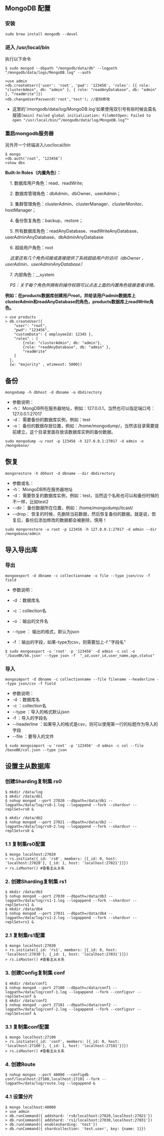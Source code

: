 ## MongoDB 配置

### 安装
`sudo brew install mongodb --devel`

### 进入 /usr/local/bin
执行以下命令
```
$ sudo mongod --dbpath "/mongodb/data/db" --logpath "/mongodb/data/logs/MongoDB.log" --auth

>use admin
>db.createUser({'user': 'root', 'pwd': '123456', 'roles': [{ role: "clusterAdmin", db: "admin" }, { role: "readAnyDatabase", db: "admin" }, “readWrite"]})
>db.changeUserPassword('root','test'); //密码修改
```
- 这里的'/mongodb/data/log/MongoDB.log'如果使用双引号有些时候会莫名报错`[main] Failed global initialization: FileNotOpen: Failed to open "/usr/local/bin/“/mongodb/data/log/MongoDB.log”"`
### 重启mongodb服务器
另外开一个终端进入/usr/local/bin
```
$ mongo
>db.auth(‘root’, ‘123456’)
>show dbs
```


**Built-In Roles（内置角色）：**

    1. 数据库用户角色：read、readWrite;
    
    2. 数据库管理角色：dbAdmin、dbOwner、userAdmin；
    
    3. 集群管理角色：clusterAdmin、clusterManager、clusterMonitor、hostManager；
    
    4. 备份恢复角色：backup、restore；
    
    5. 所有数据库角色：readAnyDatabase、readWriteAnyDatabase、userAdminAnyDatabase、dbAdminAnyDatabase
    
    6. 超级用户角色：root  
    
    *这里还有几个角色间接或直接提供了系统超级用户的访问（dbOwner 、userAdmin、userAdminAnyDatabase）*
    
    7. 内部角色：__system
    
    *PS：关于每个角色所拥有的操作权限可以点击上面的内置角色链接查看详情。*
    
  
**例如：在products数据库创建用户root，并给该用户admin数据库上clusterAdmin和readAnyDatabase的角色，products数据库上readWrite角色。**
```
> use products
> db.createUser({ 
    "user": "root",
    "pwd": "123456",
    "customData": { employeeId: 12345 },
    "roles" : [
        {role: "clusterAdmin", db: "admin"},
        {role: "readAnyDatabase", db: "admin" },
        "readWrite"
    ]
  },
  {w: "majority" , wtimeout: 5000})
```

## 备份
`mongodump -h dbhost -d dbname -o dbdirectory`
* 参数说明：
* -h： MongDB所在服务器地址，例如：127.0.0.1，当然也可以指定端口号：127.0.0.1:27017
* -d： 需要备份的数据库实例，例如：test
* -o： 备份的数据存放位置，例如：/home/mongodump/，当然该目录需要提前建立，这个目录里面存放该数据库实例的备份数据。
```
sudo mongodump -u root -p 123456 -h 127.0.0.1:27017 -d admin -o /mongobase/
```

## 恢复
`mongorestore -h dbhost -d dbname --dir dbdirectory`
* 参数或名：
* -h： MongoDB所在服务器地址
* -d： 需要恢复的数据库实例，例如：test，当然这个名称也可以和备份时候的不一样，比如test2
* --dir： 备份数据所在位置，例如：/home/mongodump/itcast/
* --drop： 恢复的时候，先删除当前数据，然后恢复备份的数据。就是说，恢复后，备份后添加修改的数据都会被删除，慎用！
```
sudo mongorestore -u root -p 123456 -h 127.0.0.1:27017 -d admin --dir /mongobase/admin
```

## 导入导出库

### 导出
```
mongoexport -d dbname -c collectionname -o file --type json/csv -f field
```
* 参数说明：
    
 * -d ：数据库名

 * -c ：collection名

 * -o ：输出的文件名

 * --type ： 输出的格式，默认为json

 * -f ：输出的字段，如果-type为csv，则需要加上-f "字段名"
     
```
$ sudo mongoexport -u 'root' -p '123456' -d admin -c col -o '/baseBK/bk.json' --type json -f  "_id,user_id,user_name,age,status"
```

### 导入
```
mongoimport -d dbname -c collectionname --file filename --headerline --type json/csv -f field
```
* 参数说明：
* -d ：数据库名
* -c ：collection名
* --type ：导入的格式默认json
* -f ：导入的字段名
* --headerline ：如果导入的格式是csv，则可以使用第一行的标题作为导入的字段
* --file ：要导入的文件
```
$ sudo mongoimport -u 'root' -p '123456' -d admin -c col --file /baseBK/col.json --type json
```


## 设置主从数据库

### 创建Sharding复制集 rs0
```
$ mkdir /data/log
$ mkdir /data/db1
$ nohup mongod --port 27020 --dbpath=/data/db1 --logpath=/data/log/rs0-1.log --logappend --fork --shardsvr --replSet=rs0 &

$ mkdir /data/db2
$ nohup mongod --port 27021 --dbpath=/data/db2 --logpath=/data/log/rs0-2.log --logappend --fork --shardsvr --replSet=rs0 &
```

### 1.1 复制集rs0配置
```
$ mongo localhost:27020
> rs.initiate({_id: 'rs0', members: [{_id: 0, host: 'localhost:27020'}, {_id: 1, host: 'localhost:27021'}]})
> rs.isMaster() #查看主从关系
```
### 2. 创建Sharding复制集 rs1
```
$ mkdir /data/db3
$ nohup mongod --port 27030 --dbpath=/data/db3 --logpath=/data/log/rs1-1.log --logappend --fork --shardsvr --replSet=rs1 &
$ mkdir /data/db4
$ nohup mongod --port 27031 --dbpath=/data/db4 --logpath=/data/log/rs1-2.log --logappend --fork --shardsvr --replSet=rs1 &
```

### 2.1 复制集rs1配置
```
$ mongo localhost:27030
> rs.initiate({_id: 'rs1', members: [{_id: 0, host: 'localhost:27030'}, {_id: 1, host: 'localhost:27031'}]})
> rs.isMaster() #查看主从关系
```

### 3. 创建Config复制集 conf
```
$ mkdir /data/conf1
$ nohup mongod --port 27100 --dbpath=/data/conf1 --logpath=/data/log/conf-1.log --logappend --fork --configsvr --replSet=conf &
$ mkdir /data/conf2
$ nohup mongod --port 27101 --dbpath=/data/conf2 --logpath=/data/log/conf-2.log --logappend --fork --configsvr --replSet=conf &
```

### 3.1 复制集conf配置
```
$ mongo localhost:27100
> rs.initiate({_id: 'conf', members: [{_id: 0, host: 'localhost:27100'}, {_id: 1, host: 'localhost:27101'}]})
> rs.isMaster() #查看主从关系
```

### 4. 创建Route
```
$ nohup mongos --port 40000 --configdb conf/localhost:27100,localhost:27101 --fork --logpath=/data/log/route.log --logappend & 
```

### 4.1 设置分片
```
$ mongo localhost:40000
> use admin
> db.runCommand({ addshard: 'rs0/localhost:27020,localhost:27021'})
> db.runCommand({ addshard: 'rs1/localhost:27030,localhost:27031'})
> db.runCommand({ enablesharding: 'test'})
> db.runCommand({ shardcollection: 'test.user', key: {name: 1}})
```
